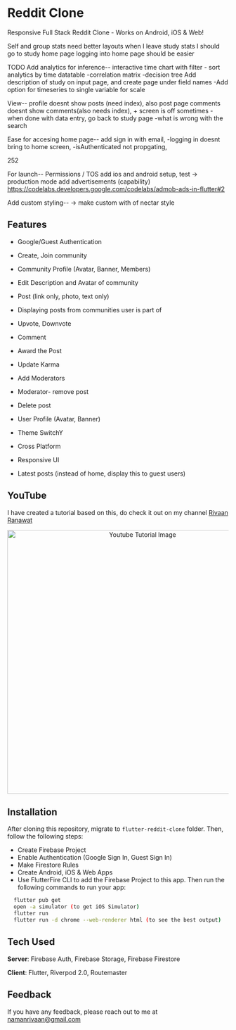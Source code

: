 # Reddit Clone

Responsive Full Stack Reddit Clone - Works on Android, iOS & Web! 

Self and group stats need better layouts 
when I leave study stats I should go to study home page 
logging into home page should be easier 


TODO
  Add analytics for inference--
    interactive time chart with filter - sort analytics by time 
    datatable 
    -correlation matrix
    -decision tree 
    Add description of study on input page, and create page under field names 
    -Add option for timeseries to single variable for scale 

  View--
    profile doesnt show posts (need index), also post page comments doesnt show comments(also needs index), + screen is off sometimes
    -when done with data entry, go back to study page
    -what is wrong with the search

  Ease for accesing home page--
    add sign in with email, 
    -logging in doesnt bring to home screen, 
    -isAuthenticated not propgating, 

252

For launch--
  Permissions / TOS
  add ios and android setup, 
  test -> production mode 
  add advertisements (capability) https://codelabs.developers.google.com/codelabs/admob-ads-in-flutter#2

Add custom styling--
  -> make custom with of nectar style 


## Features
- Google/Guest Authentication
- Create, Join community
- Community Profile (Avatar, Banner, Members) 
- Edit Description and Avatar of community
- Post (link only, photo, text only) 
- Displaying posts from communities user is part of
- Upvote, Downvote
- Comment
- Award the Post
- Update Karma
- Add Moderators
- Moderator- remove post
- Delete post
- User Profile (Avatar, Banner) 
- Theme SwitchY

- Cross Platform
- Responsive UI
- Latest posts (instead of home, display this to guest users) 

## YouTube
I have created a tutorial based on this, do check it out on my channel [Rivaan Ranawat](https://youtu.be/B8Sx7wGiY-s) 

<p align="center">
  <img width="600" src="https://github.com/RivaanRanawat/flutter-reddit-clone/blob/master/screenshot.png" alt="Youtube Tutorial Image">
</p>


## Installation
After cloning this repository, migrate to ```flutter-reddit-clone``` folder. Then, follow the following steps:
- Create Firebase Project
- Enable Authentication (Google Sign In, Guest Sign In)
- Make Firestore Rules
- Create Android, iOS & Web Apps
- Use FlutterFire CLI to add the Firebase Project to this app.
Then run the following commands to run your app:
```bash
  flutter pub get
  open -a simulator (to get iOS Simulator)
  flutter run
  flutter run -d chrome --web-renderer html (to see the best output)
```

## Tech Used
**Server**: Firebase Auth, Firebase Storage, Firebase Firestore

**Client**: Flutter, Riverpod 2.0, Routemaster
    
## Feedback

If you have any feedback, please reach out to me at namanrivaan@gmail.com
